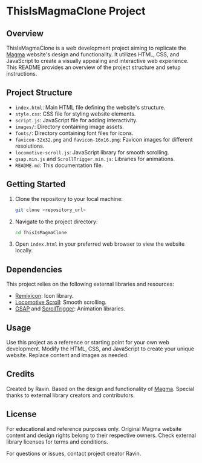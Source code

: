 # ThisIsMagmaClone Project

## Overview

ThisIsMagmaClone is a web development project aiming to replicate the [Magma](https://this-is-magma-clone.vercel.app/) website's design and functionality. It utilizes HTML, CSS, and JavaScript to create a visually appealing and interactive web experience. This README provides an overview of the project structure and setup instructions.

## Project Structure

- `index.html`: Main HTML file defining the website's structure.
- `style.css`: CSS file for styling website elements.
- `script.js`: JavaScript file for adding interactivity.
- `images/`: Directory containing image assets.
- `fonts/`: Directory containing font files for icons.
- `favicon-32x32.png` and `favicon-16x16.png`: Favicon images for different resolutions.
- `locomotive-scroll.js`: JavaScript library for smooth scrolling.
- `gsap.min.js` and `ScrollTrigger.min.js`: Libraries for animations.
- `README.md`: This documentation file.

## Getting Started

1. Clone the repository to your local machine:

   ```bash
   git clone <repository_url>
   ```

2. Navigate to the project directory:

   ```bash
   cd ThisIsMagmaClone
   ```

3. Open `index.html` in your preferred web browser to view the website locally.

## Dependencies

This project relies on the following external libraries and resources:

- [Remixicon](https://remixicon.com/): Icon library.
- [Locomotive Scroll](https://github.com/locomotivemtl/locomotive-scroll): Smooth scrolling.
- [GSAP](https://greensock.com/gsap/) and [ScrollTrigger](https://greensock.com/scrolltrigger/): Animation libraries.

## Usage

Use this project as a reference or starting point for your own web development. Modify the HTML, CSS, and JavaScript to create your unique website. Replace content and images as needed.

## Credits

Created by Ravin. Based on the design and functionality of [Magma](https://thisismagma.com/). Special thanks to external library creators and contributors.

## License

For educational and reference purposes only. Original Magma website content and design rights belong to their respective owners. Check external library licenses for terms and conditions.

For questions or issues, contact project creator Ravin.
